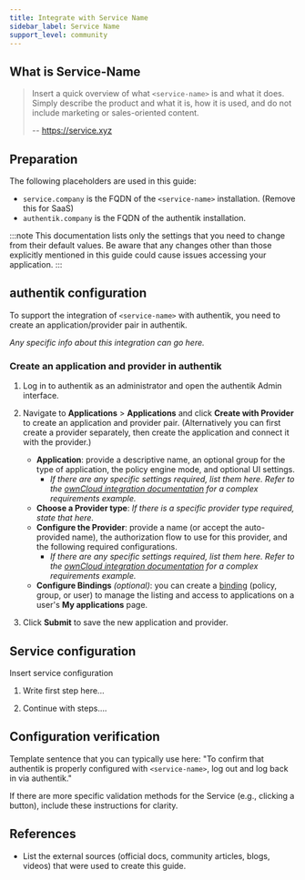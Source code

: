 ```yaml
---
title: Integrate with Service Name
sidebar_label: Service Name
support_level: community
---
```


## What is Service-Name

> Insert a quick overview of what `<service-name>` is and what it does. Simply describe the product and what it is, how it is used, and do not include marketing or sales-oriented content.
>
> -- https://service.xyz

## Preparation

The following placeholders are used in this guide:

- `service.company` is the FQDN of the `<service-name>` installation. (Remove this for SaaS)
- `authentik.company` is the FQDN of the authentik installation.

:::note
This documentation lists only the settings that you need to change from their default values. Be aware that any changes other than those explicitly mentioned in this guide could cause issues accessing your application.
:::

## authentik configuration

To support the integration of `<service-name>` with authentik, you need to create an application/provider pair in authentik.

_Any specific info about this integration can go here._

### Create an application and provider in authentik

1. Log in to authentik as an administrator and open the authentik Admin interface.
2. Navigate to **Applications** > **Applications** and click **Create with Provider** to create an application and provider pair. (Alternatively you can first create a provider separately, then create the application and connect it with the provider.)
    - **Application**: provide a descriptive name, an optional group for the type of application, the policy engine mode, and optional UI settings.
        - _If there are any specific settings required, list them here. Refer to the [ownCloud integration documentation](https://github.com/goauthentik/authentik/blob/main/website/integrations/chat-communication-collaboration/owncloud/index.md) for a complex requirements example._
    - **Choose a Provider type**: _If there is a specific provider type required, state that here._
    - **Configure the Provider**: provide a name (or accept the auto-provided name), the authorization flow to use for this provider, and the following required configurations.
        - _If there are any specific settings required, list them here. Refer to the [ownCloud integration documentation](https://github.com/goauthentik/authentik/blob/main/website/integrations/chat-communication-collaboration/owncloud/index.md) for a complex requirements example._
    - **Configure Bindings** _(optional)_: you can create a [binding](/docs/add-secure-apps/flows-stages/bindings/) (policy, group, or user) to manage the listing and access to applications on a user's **My applications** page.

3. Click **Submit** to save the new application and provider.

## Service configuration

Insert service configuration

1. Write first step here...

2. Continue with steps....

## Configuration verification

Template sentence that you can typically use here: "To confirm that authentik is properly configured with `<service-name>`, log out and log back in via authentik."

If there are more specific validation methods for the Service (e.g., clicking a button), include these instructions for clarity.

## References

- List the external sources (official docs, community articles, blogs, videos) that were used to create this guide.
